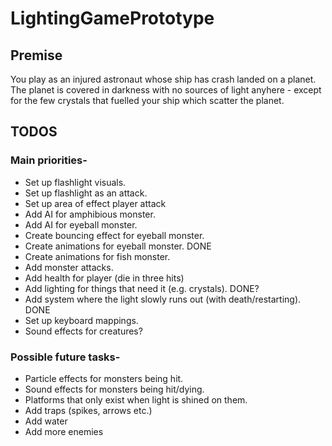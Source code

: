 # LightingGamePrototype

## Premise
You play as an injured astronaut whose ship has crash landed on a planet. The planet is covered in darkness with no sources of light anyhere - except for the few crystals that fuelled your ship which scatter the planet.

## TODOS

### Main priorities-
* Set up flashlight visuals.
* Set up flashlight as an attack.
* Set up area of effect player attack
* Add AI for amphibious monster.
* Add AI for eyeball monster.
* Create bouncing effect for eyeball monster.
* Create animations for eyeball monster. DONE
* Create animations for fish monster.
* Add monster attacks.
* Add health for player (die in three hits)
* Add lighting for things that need it (e.g. crystals). DONE?
* Add system where the light slowly runs out (with death/restarting). DONE
* Set up keyboard mappings.
* Sound effects for creatures?

### Possible future tasks-
* Particle effects for monsters being hit.
* Sound effects for monsters being hit/dying.
* Platforms that only exist when light is shined on them.
* Add traps (spikes, arrows etc.)
* Add water
* Add more enemies 
